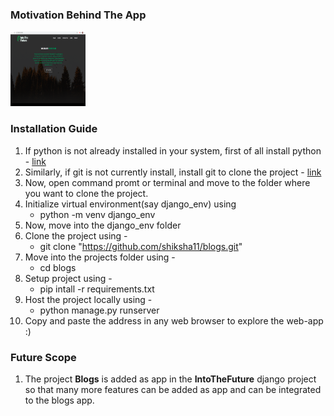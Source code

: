 ### Motivation Behind The App
<img src = "https://github.com/shiksha11/blogs/blob/master/media/blog/images/homepage.png"  style = "height:120px; width: 120px;">



### Installation Guide
1. If python is not already installed in your system, first of all install python -  [link](https://www.python.org/downloads/) 
2. Similarly, if git is not currently install, install git to clone the project - [link](https://git-scm.com/downloads)
3. Now, open command promt or terminal and move to the folder where you want to clone the project.
4. Initialize virtual environment(say django_env) using 
   * python -m venv django_env
5. Now, move into the django_env folder
6. Clone the project using - 
   * git clone "https://github.com/shiksha11/blogs.git"
7. Move into the projects folder using -
   * cd blogs
8. Setup project using - 
   * pip intall -r requirements.txt
8. Host the project locally using - 
   * python manage.py runserver
9. Copy and paste the address in any web browser to explore the web-app :)


### Future Scope 
1. The project **Blogs** is added as app in the **IntoTheFuture** django project so that many more features can be added as app and can be integrated to the blogs app.
